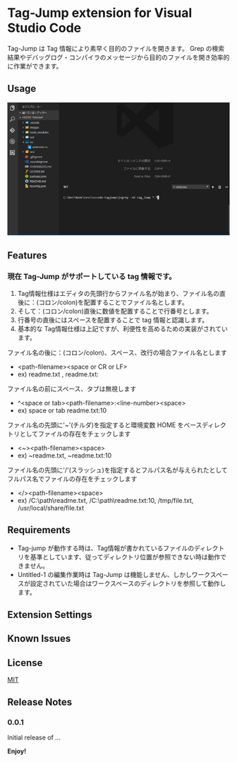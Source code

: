 
# Tag-Jump extension for Visual Studio Code 

Tag-Jump は Tag 情報により素早く目的のファイルを開きます。
Grep の検索結果やデバッグログ・コンパイラのメッセージから目的のファイルを開き効率的に作業ができます。

<!-- エディタのカーソル(キャレット)行にファイル名のが記述されている時、
Tag-Jump 機能により記述されているファイルを開くことができます。-->

## Usage

![Tag-Jump usage](images/tagjump_usage.gif)


## Features

### 現在 Tag-Jump がサポートしている tag 情報です。

1. Tag情報仕様はエディタの先頭行からファイル名が始まり、ファイル名の直後に：(コロン/colon)を配置することでファイル名とします。
1. そして：(コロン/colon)直後に数値を配置することで行番号とします。
1. 行番号の直後にはスペースを配置することで tag 情報と認識します。
1. 基本的な Tag情報仕様は上記ですが、利便性を高めるための実装がされています。

ファイル名の後に：(コロン/colon)、スペース、改行の場合ファイル名とします
* \<path-filename\>\<space or CR or LF\>
* ex) readme.txt  , readme.txt: 

ファイル名の前にスペース、タブは無視します
* ^\<space or tab\>\<path-filename\>:\<line-number\>\<space\>
* ex) space or tab readme.txt:10

ファイル名の先頭に'~'(チルダ)を指定すると環境変数 HOME をベースディレクトリとしてファイルの存在をチェックします
* \<~\>\<path-filename\>\<space\>
* ex) ~readme.txt, ~readme.txt:10 

ファイル名の先頭に'/'(スラッシュ)を指定するとフルパス名が与えられたとしてフルパス名でファイルの存在をチェックします
* \</\>\<path-filename\>\<space\>
* ex) /C:\path\readme.txt, /C:\path\readme.txt:10, /tmp/file.txt, /usr/local/share/file.txt 


## Requirements

* Tag-jump が動作する時は、Tag情報が書かれているファイルのディレクトリを基準としています、従ってディレクトリ位置が参照できない時は動作できません。
* Untitled-1 の編集作業時は Tag-Jump は機能しません、しかしワークスペースが設定されていた場合はワークスペースのディレクトリを参照して動作します。

## Extension Settings

## Known Issues

## License

[MIT](LICENSE.txt)

## Release Notes

### 0.0.1

Initial release of ...


**Enjoy!**